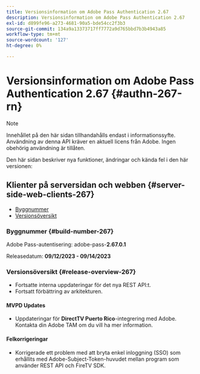 ```yaml
---
title: Versionsinformation om Adobe Pass Authentication 2.67
description: Versionsinformation om Adobe Pass Authentication 2.67
exl-id: d899fe96-a273-4681-90a5-bde54cc2f3b3
source-git-commit: 134a9a13373717ff7772a9d765bbd7b3b4943a85
workflow-type: tm+mt
source-wordcount: '127'
ht-degree: 0%

---
```


# Versionsinformation om Adobe Pass Authentication 2.67 {#authn-267-rn}

>[!NOTE]
>
>Innehållet på den här sidan tillhandahålls endast i informationssyfte. Användning av denna API kräver en aktuell licens från Adobe. Ingen obehörig användning är tillåten.

Den här sidan beskriver nya funktioner, ändringar och kända fel i den här versionen:

## Klienter på serversidan och webben {#server-side-web-clients-267}

* [Byggnummer](#build-number-267)
* [Versionsöversikt](#release-overview-267)

### Byggnummer {#build-number-267}

Adobe Pass-autentisering: adobe-pass-**2.67.0.1**

Releasedatum: **09/12/2023 - 09/14/2023**

### Versionsöversikt {#release-overview-267}

* Fortsatte interna uppdateringar för det nya REST API:t.
* Fortsatt förbättring av arkitekturen.

#### MVPD Updates

* Uppdateringar för **DirectTV Puerto Rico**-integrering med Adobe. Kontakta din Adobe TAM om du vill ha mer information.

#### Felkorrigeringar

* Korrigerade ett problem med att bryta enkel inloggning (SSO) som erhållits med Adobe-Subject-Token-huvudet mellan program som använder REST API och FireTV SDK.

